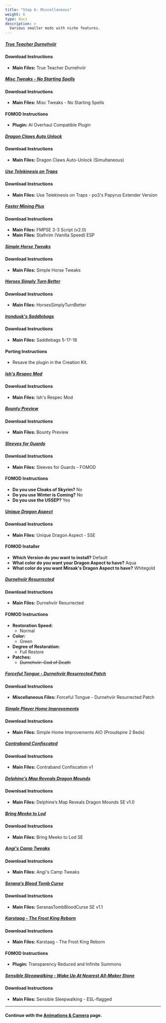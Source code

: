 ```yaml
---
title: "Step 6: Miscellaneous"
weight: 6
type: docs
description: >
  Various smaller mods with niche features.
---
```


##### [True Teacher Durnehviir](https://www.nexusmods.com/skyrimspecialedition/mods/44969?tab=files)

#### Download Instructions

- **Main Files:** True Teacher Durnehviir

##### [Misc Tweaks - No Starting Spells](https://www.nexusmods.com/skyrimspecialedition/mods/38348/?tab=files)

#### Download Instructions

- **Main Files:** Misc Tweaks - No Starting Spells

#### FOMOD Instructions

- **Plugin:** AI Overhaul Compatible Plugin

##### [Dragon Claws Auto Unlock](https://www.nexusmods.com/skyrimspecialedition/mods/47329?tab=files)

#### Download Instructions

- **Main Files:** Dragon Claws Auto-Unlock (Simultaneous)

##### [Use Telekinesis on Traps](https://www.nexusmods.com/skyrimspecialedition/mods/59350?tab=files)

#### Download Instructions

- **Main Files:** Use Telekinesis on Traps - po3's Papyrus Extender Version

##### [Faster Mining Plus](https://www.nexusmods.com/skyrimspecialedition/mods/2656?tab=files)

#### Download Instructions

- **Main Files:** FMPSE 3-3 Script (v2.0)
- **Main Files:** Stalhrim (Vanilla Speed) ESP

##### [Simple Horse Tweaks](https://www.nexusmods.com/skyrimspecialedition/mods/50250?tab=files)

#### Download Instructions

- **Main Files:** Simple Horse Tweaks

##### [Horses Simply Turn Better](https://www.nexusmods.com/skyrimspecialedition/mods/57790?tab=files)

#### Download Instructions

- **Main Files:** HorsesSimplyTurnBetter

##### [Irondusk's Saddlebags](https://www.nexusmods.com/skyrim/mods/91395?tab=files)

#### Download Instructions

- **Main Files:** Saddlebags 5-17-18

#### Porting Instructions

- Resave the plugin in the Creation Kit.

##### [Ish's Respec Mod](https://www.nexusmods.com/skyrimspecialedition/mods/1960?tab=files)

#### Download Instructions

- **Main Files:** Ish's Respec Mod

##### [Bounty Preview](https://www.nexusmods.com/skyrimspecialedition/mods/33877?tab=files)

#### Download Instructions

- **Main Files:** Bounty Preview

##### [Sleeves for Guards](https://www.nexusmods.com/skyrimspecialedition/mods/18077?tab=files)

#### Download Instructions

- **Main Files:** Sleeves for Guards - FOMOD

#### FOMOD Instructions

- **Do you use Cloaks of Skyrim?** No
- **Do you use Winter is Coming?** No
- **Do you use the USSEP?** Yes

##### [Unique Dragon Aspect](https://www.nexusmods.com/skyrimspecialedition/mods/18583?tab=files)

#### Download Instructions

- **Main Files:** Unique Dragon Aspect - SSE

#### FOMOD Installer

- **Which Version do you want to install?** Default
- **What color do you want your Dragon Aspect to have?** Aqua
- **What color do you want Miraak's Dragon Aspect to have?** Whitegold

##### [Durnehviir Resurrected](https://www.nexusmods.com/skyrimspecialedition/mods/14272?tab=files)

#### Download Instructions

* **Main Files:** Durnehviir Resurrected

#### FOMOD Instructions

* **Restoration Speed:**
  * Normal
* **Color:**
  * Green
* **Degree of Restoration:**
  * Full Restore
* **Patches:**
  * ~~Durnehviir: God of Death~~

##### [Forceful Tongue - Durnehviir Resurrected Patch](https://www.nexusmods.com/skyrimspecialedition/mods/36276?tab=files)

#### Download Instructions

- **Miscellaneous Files:** Forceful Tongue - Durnehviir Resurrected Patch

##### [Simple Player Home Improvements](https://www.nexusmods.com/skyrimspecialedition/mods/37236?tab=files)

#### Download Instructions

* **Main Files:** Simple Home Improvements AIO (Proudspire 2 Beds)

##### [Contraband Confiscated](https://www.nexusmods.com/skyrimspecialedition/mods/34903?tab=files)

#### Download Instructions

- **Main Files:** Contraband Confiscation v1

##### [Delphine’s Map Reveals Dragon Mounds](https://www.nexusmods.com/skyrimspecialedition/mods/26301?tab=files)

#### Download Instructions

* **Main Files:** Delphine’s Map Reveals Dragon Mounds SE v1.0

##### [Bring Meeko to Lod](https://www.nexusmods.com/skyrimspecialedition/mods/25246?tab=files)

#### Download Instructions

* **Main Files:** Bring Meeko to Lod SE

##### [Angi's Camp Tweaks](https://www.nexusmods.com/skyrimspecialedition/mods/44914?tab=files)

#### Download Instructions

- **Main Files:** Angi's Camp Tweaks

##### [Serana’s Blood Tomb Curse](https://www.nexusmods.com/skyrimspecialedition/mods/26852?tab=files)

#### Download Instructions

- **Main Files:** SeranasTombBloodCurse SE v1.1

##### [Karstaag - The Frost King Reborn](https://www.nexusmods.com/skyrimspecialedition/mods/14328?tab=files)

#### Download Instructions

- **Main Files:** Karstaag - The Frost King Reborn

#### FOMOD Instructions

- **Plugin:** Transparency Reduced and Infinite Summons

##### [Sensible Sleepwalking - Wake Up At Nearest All-Maker Stone](https://www.nexusmods.com/skyrimspecialedition/mods/64680?tab=files)

#### Download Instructions

- **Main Files:** Sensible Sleepwalking - ESL-flagged

---

#### Continue with the [Animations & Camera](/tpf/mod-installation-4/step-7/) page.